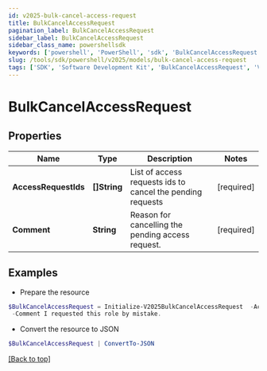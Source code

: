 ```yaml
---
id: v2025-bulk-cancel-access-request
title: BulkCancelAccessRequest
pagination_label: BulkCancelAccessRequest
sidebar_label: BulkCancelAccessRequest
sidebar_class_name: powershellsdk
keywords: ['powershell', 'PowerShell', 'sdk', 'BulkCancelAccessRequest', 'V2025BulkCancelAccessRequest'] 
slug: /tools/sdk/powershell/v2025/models/bulk-cancel-access-request
tags: ['SDK', 'Software Development Kit', 'BulkCancelAccessRequest', 'V2025BulkCancelAccessRequest']
---
```



# BulkCancelAccessRequest

## Properties

Name | Type | Description | Notes
------------ | ------------- | ------------- | -------------
**AccessRequestIds** | **[]String** | List of access requests ids to cancel the pending requests | [required]
**Comment** | **String** | Reason for cancelling the pending access request. | [required]

## Examples

- Prepare the resource
```powershell
$BulkCancelAccessRequest = Initialize-V2025BulkCancelAccessRequest  -AccessRequestIds [2c9180835d2e5168015d32f890ca1581, 2c9180835d2e5168015d32f890ca1582] `
 -Comment I requested this role by mistake.
```

- Convert the resource to JSON
```powershell
$BulkCancelAccessRequest | ConvertTo-JSON
```


[[Back to top]](#) 

